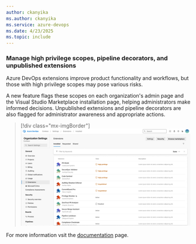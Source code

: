 ```yaml
---
author: ckanyika
ms.author: ckanyika
ms.service: azure-devops
ms.date: 4/23/2025
ms.topic: include
---
```


### Manage high privilege scopes, pipeline decorators, and unpublished extensions

Azure DevOps extensions improve product functionality and workflows, but those with high privilege scopes may pose various risks.

A new feature flags these scopes on each organization's admin page and the Visual Studio Marketplace installation page, helping administrators make informed decisions. Unpublished extensions and pipeline decorators are also flagged for administrator awareness and appropriate actions.

> [!div class="mx-imgBorder"]
> [![Screenshot of feedback box.](../../media/255-general-01.png "Screenshot of feedback box")](../../media/255-general-01.png#lightbox)

For more information  vsit the [documentation](https://learn.microsoft.com/azure/devops/marketplace/manage-high-privilege-extensions?view=azure-devops) page.